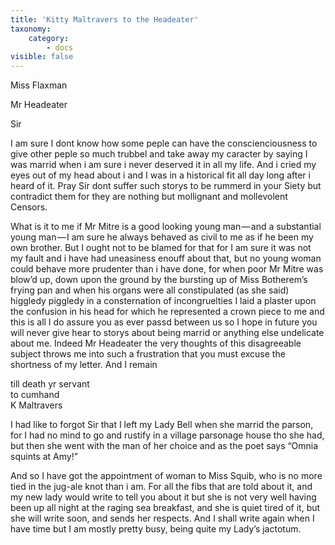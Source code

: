 ```yaml
---
title: 'Kitty Maltravers to the Headeater'
taxonomy:
    category:
        - docs
visible: false
---
```


<div class="author">Miss Flaxman</div>  

Mr Headeater

Sir

I am sure I dont know how some peple can have the conscienciousness to give other peple so much trubbel and take away my caracter by saying I was marrid when i am sure i never deserved it in all my life. And i cried my eyes out of my head about i and I was in a historical fit all day long after i heard of it. Pray Sir dont suffer such storys to be rummerd in your Siety but contradict them for they are nothing but mollignant and mollevolent Censors.  

What is it to me if Mr Mitre is a good looking young man — and a substantial young man — I am sure he always behaved as civil to me as if he been my own brother. But I ought not to be blamed for that for I am sure it was not my fault and i have had uneasiness enouff about that, but no young woman could behave more prudenter than i have done, for when poor Mr Mitre was blow’d up, down upon the ground by the bursting up of Miss Botherem’s frying pan and when his organs were all constipulated (as she said) higgledy piggledy in a consternation of incongruelties I laid a plaster upon the confusion in his head for which he represented a crown piece to me and this is all I do assure you as ever passd between us so I hope in future you will never give hear to storys about being marrid or anything else undelicate about me. Indeed Mr Headeater the very thoughts of this disagreeable subject throws me into such a frustration that you must excuse the shortness of my letter. And I remain 

till death yr servant  
to cumhand  
K Maltravers


I had like to forgot Sir that I left my Lady Bell when she marrid the parson, for I had no mind to go and rustify in a village parsonage house tho she had, but then she went with the man of her choice and as the poet says “Omnia squints at Amy!”  

And so I have got the appointment of woman to Miss Squib, who is no more tied in the jug-ale knot than i am. For all the fibs that are told about it, and my new lady would write to tell you about it but she is not very well having been up all night at the raging sea breakfast, and she is quiet tired of it, but she will write soon, and sends her respects. And I shall write again when I have time but I am mostly pretty busy, being quite my Lady’s jactotum.